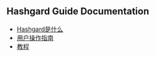 ## Hashgard Guide  Documentation



- [Hashgard是什么](introduction.md)
- [用户操作指南](/learn/UsersGuide/README.md)
- [教程](/learn/Guide/README.md)
